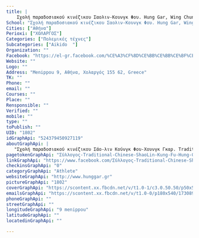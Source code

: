 ```yaml
---
title: |
    Σχολή παραδοσιακού κινέζικου Σαολιν-Κουνγκ Φου. Hung Gar, Wing Chun, Sanda, Tai Chi,Yoga, AIKIDO
School: "Σχολή παραδοσιακού κινέζικου Σαολιν-Κουνγκ Φου. Hung Gar, Wing Chun, Sanda, Tai Chi,Yoga, AIKIDO"
Cities: ["Αθήνα"]
Perioxi: ["ΧΟΛΑΡΓΟΣ"]
Categories: ["Πολεμικές τέχνες"]
Subcategories: ["Aikido  "]
Organization: ""
Facebook: "https://el-gr.facebook.com/%CE%A3%CF%8D%CE%BB%CE%BB%CE%BF%CE%B3%CE%BF%CF%82-Traditional-Chinese-ShaoLin-Kung-Fu-Hung-Gar-524379450927119/about"
Website: ""
Logo: ""
Address: "Menippou 9, Αθήνα, Χολαργός 155 62, Greece"
TK: ""
Phone: ""
email: ""
Courses: ""
Place: ""
Rensponsible: ""
Verified: ""
mobile: ""
type: ""
toPublish: ""
UID: "1802"
idGraphApi: "524379450927119"
aboutGraphApi: | 
   "Σχολή παραδοσιακού κινέζικου Σάο-λιν Κούνγκ Φου-Χουνγκ Γκαρ. Traditional Chinese Shao-Lin Kung Fu - Hung Gar school. https://goo.gl/maps/b2udfeazd242"
pagetokenGraphApi: "Σύλλογος-Traditional-Chinese-ShaoLin-Kung-Fu-Hung-Gar-524379450927119"
linkGraphApi: "https://www.facebook.com/Σύλλογος-Traditional-Chinese-ShaoLin-Kung-Fu-Hung-Gar-524379450927119/"
checkinsGraphApi: "0"
categoryGraphApi: "Athlete"
websiteGraphApi: "http://www.hunggar.gr"
pictureGraphApi: "1802"
coverGraphApi: "https://scontent.xx.fbcdn.net/v/t1.0-1/c3.0.50.50/p50x50/10387543_884095858288808_2847244131710712970_n.png?oh=54583cdb0b08c88879f6c72f874dae4b&amp;oe=5B3C0469"
emailsGraphApi: "https://scontent.xx.fbcdn.net/v/t1.0-0/p180x540/17308946_1520224871342567_7784732121589127033_n.jpg?oh=48c06925e2a5dc8214896cb8a4e559d8&amp;oe=5B3B4881"
phoneGraphApi: ""
streetGraphApi: ""
longitudeGraphApi: "9 menippou"
latitudeGraphApi: ""
locatedinGraphApi: ""

---
```




